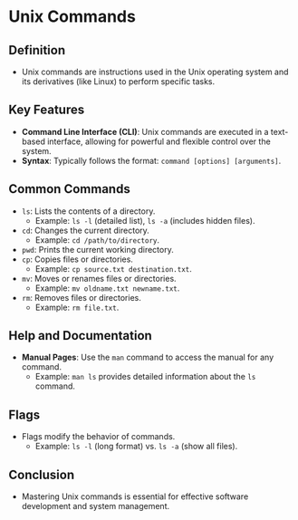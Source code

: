 # Unix Commands

## Definition
- Unix commands are instructions used in the Unix operating system and its derivatives (like Linux) to perform specific tasks.

## Key Features
- **Command Line Interface (CLI)**: Unix commands are executed in a text-based interface, allowing for powerful and flexible control over the system.
- **Syntax**: Typically follows the format: `command [options] [arguments]`.

## Common Commands
- `ls`: Lists the contents of a directory.
  - Example: `ls -l` (detailed list), `ls -a` (includes hidden files).
- `cd`: Changes the current directory.
  - Example: `cd /path/to/directory`.
- `pwd`: Prints the current working directory.
- `cp`: Copies files or directories.
  - Example: `cp source.txt destination.txt`.
- `mv`: Moves or renames files or directories.
  - Example: `mv oldname.txt newname.txt`.
- `rm`: Removes files or directories.
  - Example: `rm file.txt`.

## Help and Documentation
- **Manual Pages**: Use the `man` command to access the manual for any command.
  - Example: `man ls` provides detailed information about the `ls` command.

## Flags
- Flags modify the behavior of commands.
  - Example: `ls -l` (long format) vs. `ls -a` (show all files).

## Conclusion
- Mastering Unix commands is essential for effective software development and system management.
